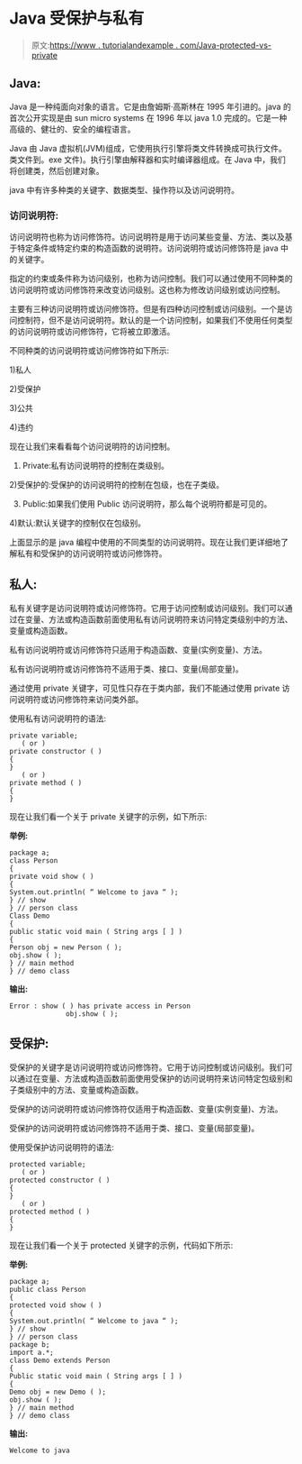 # Java 受保护与私有

> 原文:[https://www . tutorialandexample . com/Java-protected-vs-private](https://www.tutorialandexample.com/java-protected-vs-private)

## Java:

Java 是一种纯面向对象的语言。它是由詹姆斯·高斯林在 1995 年引进的。java 的首次公开实现是由 sun micro systems 在 1996 年以 java 1.0 完成的。它是一种高级的、健壮的、安全的编程语言。

Java 由 Java 虚拟机(JVM)组成，它使用执行引擎将类文件转换成可执行文件。类文件到。exe 文件)。执行引擎由解释器和实时编译器组成。在 Java 中，我们将创建类，然后创建对象。

java 中有许多种类的关键字、数据类型、操作符以及访问说明符。

### 访问说明符:

访问说明符也称为访问修饰符。访问说明符是用于访问某些变量、方法、类以及基于特定条件或特定约束的构造函数的说明符。访问说明符或访问修饰符是 java 中的关键字。

指定的约束或条件称为访问级别，也称为访问控制。我们可以通过使用不同种类的访问说明符或访问修饰符来改变访问级别。这也称为修改访问级别或访问控制。

主要有三种访问说明符或访问修饰符。但是有四种访问控制或访问级别。一个是访问控制符，但不是访问说明符。默认的是一个访问控制，如果我们不使用任何类型的访问说明符或访问修饰符，它将被立即激活。

不同种类的访问说明符或访问修饰符如下所示:

1)私人

2)受保护

3)公共

4)违约

现在让我们来看看每个访问说明符的访问控制。

1) Private:私有访问说明符的控制在类级别。

2)受保护的:受保护的访问说明符的控制在包级，也在子类级。

3) Public:如果我们使用 Public 访问说明符，那么每个说明符都是可见的。

4)默认:默认关键字的控制仅在包级别。

上面显示的是 java 编程中使用的不同类型的访问说明符。现在让我们更详细地了解私有和受保护的访问说明符或访问修饰符。

## 私人:

私有关键字是访问说明符或访问修饰符。它用于访问控制或访问级别。我们可以通过在变量、方法或构造函数前面使用私有访问说明符来访问特定类级别中的方法、变量或构造函数。

私有访问说明符或访问修饰符只适用于构造函数、变量(实例变量)、方法。

私有访问说明符或访问修饰符不适用于类、接口、变量(局部变量)。

通过使用 private 关键字，可见性只存在于类内部，我们不能通过使用 private 访问说明符或访问修饰符来访问类外部。

使用私有访问说明符的语法:

```
private variable;
   ( or )
private constructor ( )
{
}
   ( or )
private method ( )
{
} 
```

现在让我们看一个关于 private 关键字的示例，如下所示:

**举例:**

```
package a;
class Person
{
private void show ( )
{
System.out.println( “ Welcome to java “ );
} // show
} // person class
Class Demo
{
public static void main ( String args [ ] )
{
Person obj = new Person ( );
obj.show ( );
} // main method
} // demo class
```

**输出:**

```
Error : show ( ) has private access in Person
              obj.show ( );
```

## 受保护:

受保护的关键字是访问说明符或访问修饰符。它用于访问控制或访问级别。我们可以通过在变量、方法或构造函数前面使用受保护的访问说明符来访问特定包级别和子类级别中的方法、变量或构造函数。

受保护的访问说明符或访问修饰符仅适用于构造函数、变量(实例变量)、方法。

受保护的访问说明符或访问修饰符不适用于类、接口、变量(局部变量)。

使用受保护访问说明符的语法:

```
protected variable;
   ( or )
protected constructor ( )
{
}
   ( or )
protected method ( )
{
}
```

现在让我们看一个关于 protected 关键字的示例，代码如下所示:

**举例:**

```
package a;
public class Person
{
protected void show ( )
{
System.out.println( “ Welcome to java “ );
} // show
} // person class
package b;
import a.*;
class Demo extends Person
{
Public static void main ( String args [ ] )
{
Demo obj = new Demo ( );
obj.show ( );
} // main method
} // demo class 
```

**输出:**

```
Welcome to java
```